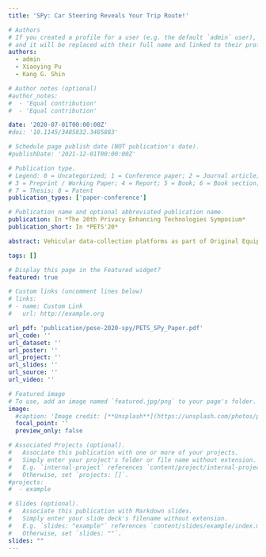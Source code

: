 ```yaml
---
title: 'SPy: Car Steering Reveals Your Trip Route!'

# Authors
# If you created a profile for a user (e.g. the default `admin` user), write the username (folder name) here
# and it will be replaced with their full name and linked to their profile.
authors:
  - admin
  - Xiaoying Pu
  - Kang G. Shin

# Author notes (optional)
#author_notes:
#  - 'Equal contribution'
#  - 'Equal contribution'

date: '2020-07-01T00:00:00Z'
#doi: '10.1145/3485832.3485883'

# Schedule page publish date (NOT publication's date).
#publishDate: '2021-12-01T00:00:00Z'

# Publication type.
# Legend: 0 = Uncategorized; 1 = Conference paper; 2 = Journal article;
# 3 = Preprint / Working Paper; 4 = Report; 5 = Book; 6 = Book section;
# 7 = Thesis; 8 = Patent
publication_types: ['paper-conference']

# Publication name and optional abbreviated publication name.
publication: In *The 20th Privacy Enhancing Technologies Symposium*
publication_short: In *PETS'20*

abstract: Vehicular data-collection platforms as part of Original Equipment Manufacturers’ (OEMs’) connected telematics services are on the rise in order to provide diverse connected services to the users. They also allow the collected data to be shared with third-parties upon users’ permission. Under the current suggested permission model, we find these platforms leaking users’ location information without explicitly obtaining users’ permission. We analyze the accuracy of inferring a vehicle’s location from seemingly benign steering wheel angle (SWA) traces, and show its impact on the driver’s location privacy. By collecting and processing real-life SWA traces, we can infer the users’ exact traveled routes with up to 71% accuracy, which is much higher than the state-of-the-art.

tags: []

# Display this page in the Featured widget?
featured: true

# Custom links (uncomment lines below)
# links:
# - name: Custom Link
#   url: http://example.org

url_pdf: 'publication/pese-2020-spy/PETS_SPy_Paper.pdf'
url_code: ''
url_dataset: ''
url_poster: ''
url_project: ''
url_slides: ''
url_source: ''
url_video: ''

# Featured image
# To use, add an image named `featured.jpg/png` to your page's folder.
image:
  #caption: 'Image credit: [**Unsplash**](https://unsplash.com/photos/pLCdAaMFLTE)'
  focal_point: ''
  preview_only: false

# Associated Projects (optional).
#   Associate this publication with one or more of your projects.
#   Simply enter your project's folder or file name without extension.
#   E.g. `internal-project` references `content/project/internal-project/index.md`.
#   Otherwise, set `projects: []`.
#projects:
#  - example

# Slides (optional).
#   Associate this publication with Markdown slides.
#   Simply enter your slide deck's filename without extension.
#   E.g. `slides: "example"` references `content/slides/example/index.md`.
#   Otherwise, set `slides: ""`.
slides: ""
---
```


